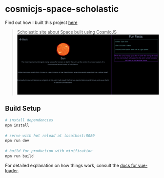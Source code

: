 # cosmicjs-space-scholastic
Find out how I built this project [here](https://cosmicjs.com/articles/preview/5c232ca833ae71656325d99a) 
> Scholastic site about Space built using CosmicJS
![alt text](./src/assets/screenshot.png)

## Build Setup

``` bash
# install dependencies
npm install

# serve with hot reload at localhost:8080
npm run dev

# build for production with minification
npm run build
```

For detailed explanation on how things work, consult the [docs for vue-loader](http://vuejs.github.io/vue-loader).
